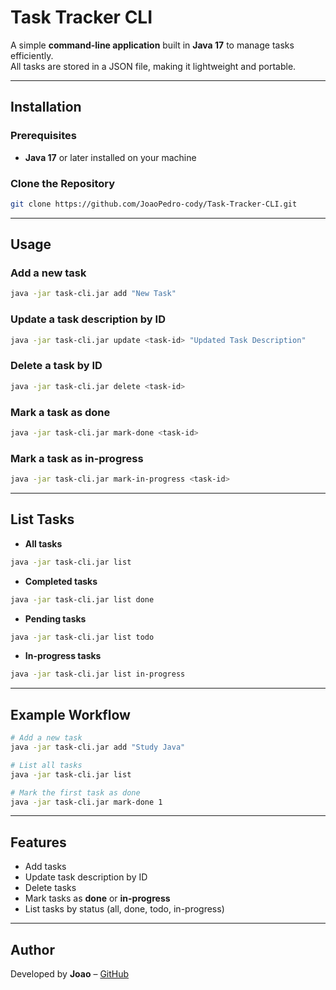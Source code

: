 # Task Tracker CLI

A simple **command-line application** built in **Java 17** to manage tasks efficiently.  
All tasks are stored in a JSON file, making it lightweight and portable.

---

## Installation

### Prerequisites
- **Java 17** or later installed on your machine

### Clone the Repository
```bash
git clone https://github.com/JoaoPedro-cody/Task-Tracker-CLI.git
```

---

## Usage

### Add a new task
```bash
java -jar task-cli.jar add "New Task"
```

### Update a task description by ID
```bash
java -jar task-cli.jar update <task-id> "Updated Task Description"
```

### Delete a task by ID
```bash
java -jar task-cli.jar delete <task-id>
```

### Mark a task as done
```bash
java -jar task-cli.jar mark-done <task-id>
```

### Mark a task as in-progress
```bash
java -jar task-cli.jar mark-in-progress <task-id>
```

---

## List Tasks

- **All tasks**
```bash
java -jar task-cli.jar list
```

- **Completed tasks**
```bash
java -jar task-cli.jar list done
```

- **Pending tasks**
```bash
java -jar task-cli.jar list todo
```

- **In-progress tasks**
```bash
java -jar task-cli.jar list in-progress
```

---

## Example Workflow
```bash
# Add a new task
java -jar task-cli.jar add "Study Java"

# List all tasks
java -jar task-cli.jar list

# Mark the first task as done
java -jar task-cli.jar mark-done 1
```

---

## Features
- Add tasks  
- Update task description by ID  
- Delete tasks  
- Mark tasks as **done** or **in-progress**  
- List tasks by status (all, done, todo, in-progress)  

---

## Author
Developed by **Joao** – [GitHub](https://github.com/JoaoPedro-cody)

